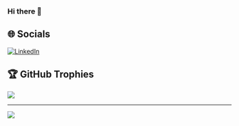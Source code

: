 ### Hi there 👋

<!--
**Dattebayooooo/Dattebayooooo** is a ✨ _special_ ✨ repository because its `README.md` (this file) appears on your GitHub profile.

Here are some ideas to get you started:

- 🔭 I’m currently working on ...
- 🌱 I’m currently learning ...
- 👯 I’m looking to collaborate on ...
- 🤔 I’m looking for help with ...
- 💬 Ask me about ...
- 📫 How to reach me: ...
- 😄 Pronouns: ...
- ⚡ Fun fact: ...
-->

## 🌐 Socials
[![LinkedIn](https://img.shields.io/badge/LinkedIn-%230077B5.svg?logo=linkedin&logoColor=white)](https://linkedin.com/in/sourabkumar)

## 🏆 GitHub Trophies
![](https://github-profile-trophy.vercel.app/?username=Dattebayooooo&theme=gruvbox&no-frame=false&no-bg=false&margin-w=4)

---
[![](https://visitcount.itsvg.in/api?id=Dattebayooooo&label=Profile%20Views&color=1&icon=0&pretty=false)](https://visitcount.itsvg.in)
